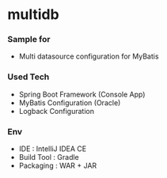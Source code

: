 # multidb

### Sample for

- Multi datasource configuration for MyBatis

### Used Tech

- Spring Boot Framework (Console App)
- MyBatis Configuration (Oracle)
- Logback Configuration

### Env

- IDE : IntelliJ IDEA CE
- Build Tool : Gradle
- Packaging : WAR + JAR
